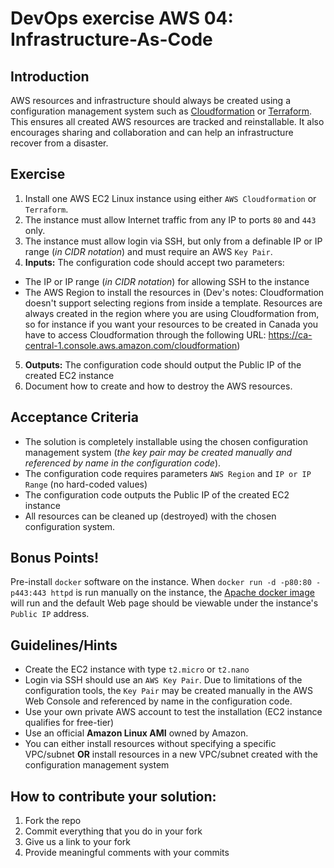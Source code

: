 # DevOps exercise AWS 04: Infrastructure-As-Code

## Introduction

AWS resources and infrastructure should always be created using a configuration management system such as [Cloudformation](https://aws.amazon.com/cloudformation/) or [Terraform](https://www.terraform.io/). This ensures all created AWS resources are tracked and reinstallable.  It also encourages sharing and collaboration and can help an infrastructure recover from a disaster.

## Exercise

1. Install one AWS EC2 Linux instance using either `AWS Cloudformation` or `Terraform`.
2. The instance must allow Internet traffic from any IP to ports `80` and `443` only.
3. The instance must allow login via SSH, but only from a definable IP or IP range (*in CIDR notation*) and must require an AWS `Key Pair`.
4. **Inputs:** The configuration code should accept two parameters:
  * The IP or IP range (*in CIDR notation*) for allowing SSH to the instance
  * The AWS Region to install the resources in (Dev's notes: Cloudformation doesn't support selecting regions from inside a template. Resources are always created in the region where you are using Cloudformation from, so for instance if you want your resources to be created in Canada you have to access Cloudformation through the following URL: https://ca-central-1.console.aws.amazon.com/cloudformation)
5. **Outputs:** The configuration code should output the Public IP of the created EC2 instance
6. Document how to create and how to destroy the AWS resources.

## Acceptance Criteria

* The solution is completely installable using the chosen configuration management system 
(*the key pair may be created manually and referenced by name in the configuration code*).
* The configuration code requires parameters `AWS Region` and `IP or IP Range` (no hard-coded values)
* The configuration code outputs the Public IP of the created EC2 instance
* All resources can be cleaned up (destroyed) with the chosen configuration system.

## Bonus Points!

Pre-install `docker` software on the instance. When `docker run -d -p80:80 -p443:443 httpd` is run manually on the instance, the [Apache docker image](https://hub.docker.com/_/httpd/) will run and the default Web page should be viewable under the instance's `Public IP` address.

## Guidelines/Hints

* Create the EC2 instance with type `t2.micro` or `t2.nano`
* Login via SSH should use an `AWS Key Pair`. Due to limitations of the configuration tools, the `Key Pair` may be created manually in the AWS Web Console and referenced by name in the configuration code.
* Use your own private AWS account to test the installation (EC2 instance qualifies for free-tier)
* Use an official **Amazon Linux AMI** owned by Amazon.
* You can either install resources without specifying a specific VPC/subnet **OR** install resources in a new VPC/subnet created with the configuration management system

## How to contribute your solution:

1. Fork the repo
2. Commit everything that you do in your fork
3. Give us a link to your fork
4. Provide meaningful comments with your commits
